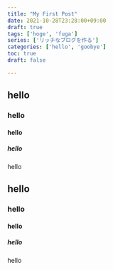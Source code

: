 ```yaml
---
title: "My First Post"
date: 2021-10-28T23:28:00+09:00
draft: true
tags: ['hoge', 'fuga']
series: ['リッチなブログを作る']
categories: ['hello', 'goobye']
toc: true
draft: false

---
```


## hello

### hello

#### hello

##### hello

hello


## hello

### hello

#### hello

##### hello

hello

